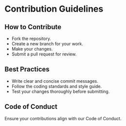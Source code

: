 # Contribution Guidelines

## How to Contribute
- Fork the repository.
- Create a new branch for your work.
- Make your changes.
- Submit a pull request for review.

## Best Practices
- Write clear and concise commit messages.
- Follow the coding standards and style guide.
- Test your changes thoroughly before submitting.

## Code of Conduct
Ensure your contributions align with our Code of Conduct.